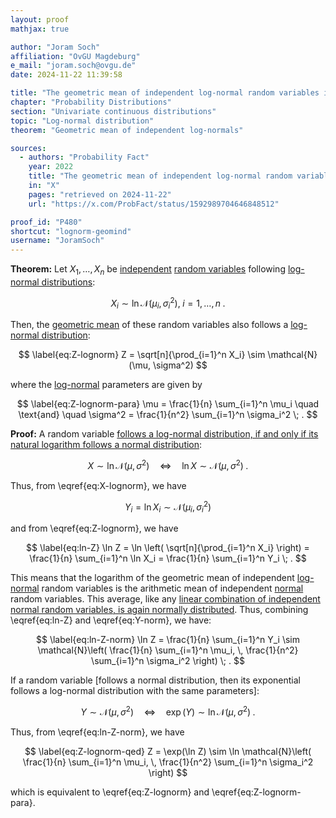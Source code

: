 ```yaml
---
layout: proof
mathjax: true

author: "Joram Soch"
affiliation: "OvGU Magdeburg"
e_mail: "joram.soch@ovgu.de"
date: 2024-11-22 11:39:58

title: "The geometric mean of independent log-normal random variables is a log-normal random variable"
chapter: "Probability Distributions"
section: "Univariate continuous distributions"
topic: "Log-normal distribution"
theorem: "Geometric mean of independent log-normals"

sources:
  - authors: "Probability Fact"
    year: 2022
    title: "The geometric mean of independent log-normal random variables has a log-normal distribution"
    in: "X"
    pages: "retrieved on 2024-11-22"
    url: "https://x.com/ProbFact/status/1592989704646848512"

proof_id: "P480"
shortcut: "lognorm-geomind"
username: "JoramSoch"
---
```



**Theorem:** Let $X_1, \ldots, X_n$ be [independent](/D/ind) [random variables](/D/rvar) following [log-normal distributions](/D/lognorm):

$$ \label{eq:X-lognorm}
X_i \sim \ln \mathcal{N}(\mu_i, \sigma_i^2), \; i = 1, \ldots, n \; .
$$

Then, the [geometric mean](/D/mean-geom) of these random variables also follows a [log-normal distribution](/D/lognorm):

$$ \label{eq:Z-lognorm}
Z = \sqrt[n]{\prod_{i=1}^n X_i} \sim \mathcal{N}(\mu, \sigma^2)
$$

where the [log-normal](/D/lognorm) parameters are given by

$$ \label{eq:Z-lognorm-para}
\mu      = \frac{1}{n} \sum_{i=1}^n \mu_i
\quad \text{and} \quad
\sigma^2 = \frac{1}{n^2} \sum_{i=1}^n \sigma_i^2 \; .
$$


**Proof:** A random variable [follows a log-normal distribution, if and only if its natural logarithm follows a normal distribution](/D/lognorm):

$$ \label{eq:lognorm-norm}
X \sim \ln \mathcal{N}(\mu, \sigma^2)
\quad \Leftrightarrow \quad
\ln X \sim \mathcal{N}(\mu, \sigma^2) \; .
$$

Thus, from \eqref{eq:X-lognorm}, we have

$$ \label{eq:Y-norm}
Y_i = \ln X_i \sim \mathcal{N}(\mu_i, \sigma_i^2)
$$

and from \eqref{eq:Z-lognorm}, we have

$$ \label{eq:ln-Z}
  \ln Z
= \ln \left( \sqrt[n]{\prod_{i=1}^n X_i} \right)
= \frac{1}{n} \sum_{i=1}^n \ln X_i
= \frac{1}{n} \sum_{i=1}^n Y_i \; .
$$

This means that the logarithm of the geometric mean of independent [log-normal](/D/lognorm) random variables is the arithmetic mean of independent [normal](/D/norm) random variables. This average, like any [linear combination of independent normal random variables, is again normally distributed](/P/norm-lincomb). Thus, combining \eqref{eq:ln-Z} and \eqref{eq:Y-norm}, we have:

$$ \label{eq:ln-Z-norm}
     \ln Z
=    \frac{1}{n} \sum_{i=1}^n Y_i
\sim \mathcal{N}\left( \frac{1}{n} \sum_{i=1}^n \mu_i, \, \frac{1}{n^2} \sum_{i=1}^n \sigma_i^2 \right) \; .
$$

If a random variable [follows a normal distribution, then its exponential follows a log-normal distribution with the same parameters]:

$$ \label{eq:norm-lognorm}
Y \sim \mathcal{N}(\mu, \sigma^2)
\quad \Leftrightarrow \quad
\exp(Y) \sim \ln \mathcal{N}(\mu, \sigma^2) \; .
$$

Thus, from \eqref{eq:ln-Z-norm}, we have

$$ \label{eq:Z-lognorm-qed}
     Z
=    \exp(\ln Z)
\sim \ln \mathcal{N}\left( \frac{1}{n} \sum_{i=1}^n \mu_i, \, \frac{1}{n^2} \sum_{i=1}^n \sigma_i^2 \right)
$$

which is equivalent to \eqref{eq:Z-lognorm} and \eqref{eq:Z-lognorm-para}.